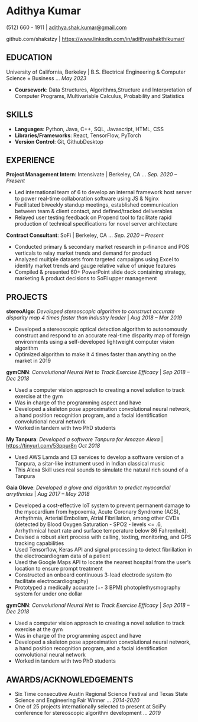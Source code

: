 # Adithya Kumar

(512) 660 - 1911 | adithya.shak.kumar@gmail.com

github.com/shakstzy | https://www.linkedin.com/in/adithyashakthikumar/

## EDUCATION
University of California, Berkeley | B.S. Electrical Engineering & Computer Science + Business ... *May 2023*
* **Coursework**: Data Structures, Algorithms,Structure and Interpretation of Computer Programs, Multivariable Calculus, Probability and Statistics

## SKILLS
* **Languages**: Python, Java, C++, SQL, Javascript, HTML, CSS
* **Libraries/Frameworks**: React, TensorFlow, PyTorch
* **Version Control**: Git, GithubDesktop

## EXPERIENCE
**Project Management Intern**: Intensivate | Berkeley, CA ... *Sep. 2020 – Present*
* Led international team of 6 to develop an internal framework host server to power real-time collaboration software using JS & Nginx
* Facilitated biweekly standup meetings, established communication between team & client contact, and defined/tracked deliverables
* Relayed user testing feedback on Propend tool to facilitate rapid production of technical specifications for novel server architecture

**Contract Consultant**: SoFi | Berkeley, CA ... *Sep. 2020 – Present*
* Conducted primary & secondary market research in p-finance and POS verticals to relay market trends and demand for product
* Analyzed multiple datasets from targeted campaigns using Excel to identify market trends and gauge relative value of unique features
* Compiled & presented 60+ PowerPoint slide deck containing strategy, marketing & product decisions to SoFi upper management

## PROJECTS
**stereoAlgo**: *Developed stereoscopic algorithm to construct accurate disparity map 4 times faster than industry leader* | *Aug 2018 – Mar 2019*
* Developed a stereoscopic optical detection algorithm to autonomously construct and respond to an accurate real-time disparity map of foreign environments using a self-developed lightweight computer vision algorithm
* Optimized algorithm to make it 4 times faster than anything on the market in 2019

**gymCNN**: *Convolutional Neural Net to Track Exercise Efficacy* | *Sep 2018 – Dec 2018*
* Used a computer vision approach to creating a novel solution to track exercise at the gym
* Was in charge of the programming aspect and have
* Developed a skeleton pose approximation convolutional neural network, a hand position recognition program, and a facial identification convolutional neural network
* Worked in tandem with two PhD students

**My Tanpura**: *Developed a software Tanpura for Amazon Alexa* | https://tinyurl.com/53ppur8n *Oct 2018*
* Used AWS Lamda and E3 services to develop a software version of a Tanpura, a sitar-like instrument used in Indian classical music
* This Alexa Skill uses real sounds to simulate the natural rich sound of a Tanpura

**Gaia Glove**: *Developed a glove and algorithm to predict myocardial arrythmias* | *Aug 2017 – May 2018*
* Developed a cost-effective IoT system to prevent permanent damage to the myocardium from hypoxemia, Acute Coronary Syndrome (ACS), Arrhythmia, Arterial Embolism, Atrial Fibrillation, among other CVDs (detected by Blood Oxygen Saturation - SPO2 - levels <= .6, Arrhythmical heart rate and surface temperature below 86 Fahrenheit).
* Devised a robust alert process with calling, texting, monitoring, and GPS tracking capabilities
* Used Tensorflow, Keras API and signal processing to detect fibrillation in the electrocardiogram data of a patient
* Used the Google Maps API to locate the nearest hospital from the user’s location to ensure prompt treatment
* Constructed an onboard continuous 3-lead electrode system (to facilitate electrocardiography)
* Prototyped a medically accurate (+- 3 BPM) photoplethysmography system for under one dollar

**gymCNN**: *Convolutional Neural Net to Track Exercise Efficacy* | *Sep 2018 – Dec 2018*
* Used a computer vision approach to creating a novel solution to track exercise at the gym
* Was in charge of the programming aspect and have
* Developed a skeleton pose approximation convolutional neural network, a hand position recognition program, and a facial identification convolutional neural network
* Worked in tandem with two PhD students

## AWARDS/ACKNOWLEDGEMENTS
* Six Time consecutive Austin Regional Science Festival and Texas State Science and Engineering Fair Winner ... *2014-2020*
* One of 25 projects internationally selected to present at SciPy conference for stereoscopic algorithm development ... *2019*
